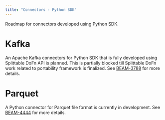 ```yaml
---
title: "Connectors - Python SDK"
---
```

<!--
Licensed under the Apache License, Version 2.0 (the "License");
you may not use this file except in compliance with the License.
You may obtain a copy of the License at

http://www.apache.org/licenses/LICENSE-2.0

Unless required by applicable law or agreed to in writing, software
distributed under the License is distributed on an "AS IS" BASIS,
WITHOUT WARRANTIES OR CONDITIONS OF ANY KIND, either express or implied.
See the License for the specific language governing permissions and
limitations under the License.
-->

Roadmap for connectors developed using Python SDK.

# Kafka

An Apache Kafka connectors for Python SDK that is fully developed using
Splittable DoFn API is planned. This is partially blocked till 
Splittable DoFn work related to portability framework is finalized. 
See [BEAM-3788](https://issues.apache.org/jira/browse/BEAM-3788) for more details.

# Parquet
A Python connector for Parquet file format is currently in development. 
See [BEAM-4444](https://issues.apache.org/jira/browse/BEAM-4444) for more details.